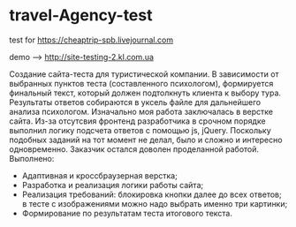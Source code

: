 # travel-Agency-test
test for https://cheaptrip-spb.livejournal.com

demo --> http://site-testing-2.kl.com.ua

Создание сайта-теста для туристической компании. В зависимости от выбранных пунктов теста (составленного психологом), формируется финальный текст, который должен подтолкнуть клиента к выбору тура. Результаты ответов собираются в уксель файле для дальнейшего анализа психологом. Изначально моя работа заключалась в верстке сайта. Из-за отсутсвия фронтенд разработчика в срочном порядке выполнил логику подсчета ответов с помощью js, jQuery. Поскольку подобных заданий на тот момент не делал, было и сложно и интересно одновременно. Заказчик остался доволен проделанной работой. Выполнено:

- Адаптивная и кроссбраузерная верстка;
- Разработка и реализация логики работы сайта;
- Реализация требований: блокировка кнопки далее до всех ответов; в тесте с изображениями можно надо выбрать именно три картинки;
- Формирование по результатам теста итогового текста.
